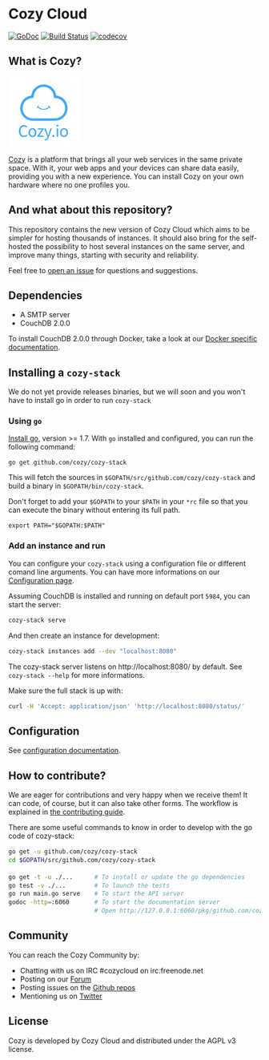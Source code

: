 Cozy Cloud
==========

[![GoDoc](https://godoc.org/github.com/cozy/cozy-stack?status.svg)](https://godoc.org/github.com/cozy/cozy-stack)
[![Build Status](https://travis-ci.org/cozy/cozy-stack.svg?branch=master)](https://travis-ci.org/cozy/cozy-stack)
[![codecov](https://codecov.io/gh/cozy/cozy-stack/branch/master/graph/badge.svg)](https://codecov.io/gh/cozy/cozy-stack)


## What is Cozy?

![Cozy Logo](assets/images/happycloud.png)

[Cozy](https://cozy.io) is a platform that brings all your web services in the
same private space. With it, your web apps and your devices can share data
easily, providing you with a new experience. You can install Cozy on your own
hardware where no one profiles you.


## And what about this repository?

This repository contains the new version of Cozy Cloud which aims to be
simpler for hosting thousands of instances. It should also bring for the
self-hosted the possibility to host several instances on the same server,  and
improve many things, starting with security and reliability.

Feel free to [open an issue](https://github.com/cozy/cozy-stack/issues/new)
for questions and suggestions.

## Dependencies

* A SMTP server
* CouchDB 2.0.0

To install CouchDB 2.0.0 through Docker, take a look at our [Docker specific documentation](docs/docker.md).

## Installing a `cozy-stack`

We do not yet provide releases binaries, but we will soon and you won't have to install go in order to run `cozy-stack`

### Using `go`

[Install go](https://golang.org/doc/install), version >= 1.7. With `go` installed and configured, you can run the following command:

```
go get github.com/cozy/cozy-stack
```

This will fetch the sources in `$GOPATH/src/github.com/cozy/cozy-stack` and build a binary in `$GOPATH/bin/cozy-stack`.

Don't forget to add your `$GOPATH` to your `$PATH` in your `*rc` file so that you can execute the binary without entering its full path.

```
export PATH="$GOPATH:$PATH"
```

### Add an instance and run

You can configure your `cozy-stack` using a configuration file or different comand line arguments. You can have more informations on our [Configuration page](docs/config.md).

Assuming CouchDB is installed and running on default port `5984`, you can
start the server:

```bash
cozy-stack serve
```

And then create an instance for development:

```bash
cozy-stack instances add --dev "localhost:8080"
```

The cozy-stack server listens on http://localhost:8080/ by default. See `cozy-stack --help` for more informations.

Make sure the full stack is up with:

```bash
curl -H 'Accept: application/json' 'http://localhost:8080/status/'
```

## Configuration

See [configuration documentation](/docs/config.md).

## How to contribute?

We are eager for contributions and very happy when we receive them! It can
code, of course, but it can also take other forms. The workflow is explained
in [the contributing guide](CONTRIBUTING.md).

There are some useful commands to know in order to develop with the go code of cozy-stack:

```bash
go get -u github.com/cozy/cozy-stack
cd $GOPATH/src/github.com/cozy/cozy-stack

go get -t -u ./...      # To install or update the go dependencies
go test -v ./...        # To launch the tests
go run main.go serve    # To start the API server
godoc -http=:6060       # To start the documentation server
                        # Open http://127.0.0.1:6060/pkg/github.com/cozy/cozy-stack/
```


## Community

You can reach the Cozy Community by:

* Chatting with us on IRC #cozycloud on irc.freenode.net
* Posting on our [Forum](https://forum.cozy.io)
* Posting issues on the [Github repos](https://github.com/cozy/)
* Mentioning us on [Twitter](https://twitter.com/mycozycloud)


## License

Cozy is developed by Cozy Cloud and distributed under the AGPL v3 license.
